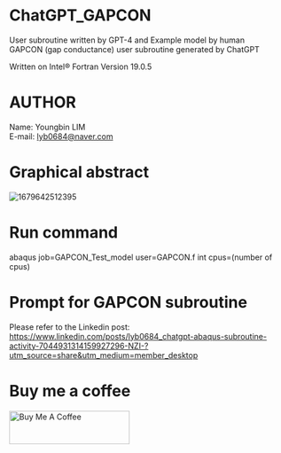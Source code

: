 # ChatGPT_GAPCON
User subroutine written by GPT-4 and Example model by human
<br>GAPCON (gap conductance) user subroutine generated by ChatGPT

Written on Intel® Fortran Version 19.0.5

# AUTHOR
Name: Youngbin LIM
<br>E-mail: lyb0684@naver.com

# Graphical abstract
![1679642512395](https://github.com/YB-LIM/ChatGPT_GAPCON/assets/105615106/05e246d1-35c6-4308-9b16-d6b0645c3b7d)


# Run command
abaqus job=GAPCON_Test_model user=GAPCON.f int cpus=(number of cpus)


# Prompt for GAPCON subroutine
Please refer to the Linkedin post: 
<br>https://www.linkedin.com/posts/lyb0684_chatgpt-abaqus-subroutine-activity-7044931314159927296-NZI-?utm_source=share&utm_medium=member_desktop


# Buy me a coffee
<a href="https://www.buymeacoffee.com/lyb280199G" target="_blank"><img src="https://cdn.buymeacoffee.com/buttons/v2/default-yellow.png" alt="Buy Me A Coffee" style="height: 60px !important;width: 217px !important;" ></a>
